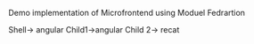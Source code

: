 Demo implementation of Microfrontend using Moduel Fedrartion 

Shell-> angular
Child1->angular
Child 2-> recat
